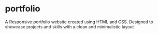 # portfolio
A Responsive portfolio website created using HTML and CSS. Designed to showcase projects and skills with a clean and minimalistic layout
